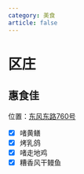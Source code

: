 ```yaml
---
category: 美食
article: false
---
```


# 区庄

## 惠食佳

<span class="icon iconfont icon-locate"></span> 位置：<a href="https://ditu.amap.com/place/B00140NDXU" target="_blank">东风东路760号</a>

- [x] 啫黄鳝
- [x] 烤乳鸽
- [x] 啫走地鸡
- [x] 糟香风干鳗鱼